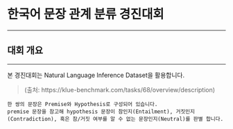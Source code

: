 <html>
  <head>
  
  
  </head>
  <body>
    <h1> 한국어 문장 관계 분류 경진대회 </h1>
    <hr>
    <h2> 대회 개요 </h2>
    <hr>
    <p> 본 경진대회는 Natural Language Inference Dataset을 활용합니다.</p>
    <blockquote cite>(출처: https://klue-benchmark.com/tasks/68/overview/description)</blockquote cite>

    한 쌍의 문장은 Premise와 Hypothesis로 구성되어 있습니다.
    premise 문장을 참고해 hypothesis 문장이 참인지(Entailment), 거짓인지(Contradiction), 혹은 참/거짓 여부를 알 수 없는 문장인지(Neutral)를 판별 합니다.
    

  
  
  
  
  
  
  </body>
  


</html>
  
